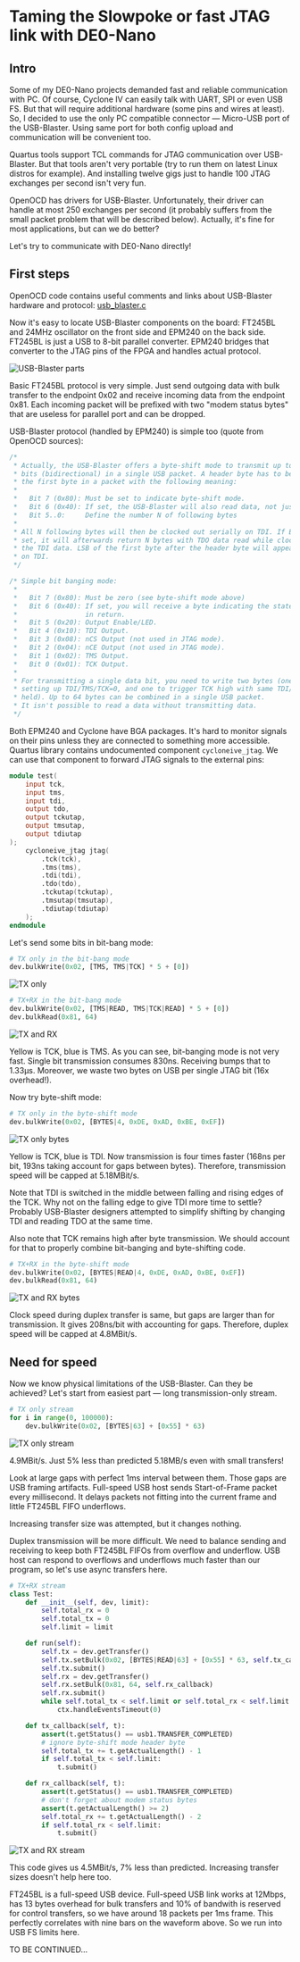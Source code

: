 Taming the Slowpoke or fast JTAG link with DE0-Nano
===================================================

## Intro

Some of my DE0-Nano projects demanded fast and reliable communication with PC.
Of course, Cyclone IV can easily talk with UART, SPI or even USB FS.
But that will require additional hardware (some pins and wires at least).
So, I decided to use the only PC compatible connector — Micro-USB port of the USB-Blaster.
Using same port for both config upload and communication will be convenient too.

Quartus tools support TCL commands for JTAG communication over USB-Blaster.
But that tools aren't very portable (try to run them on latest Linux distros for example).
And installing twelve gigs just to handle 100 JTAG exchanges per second isn't very fun.

OpenOCD has drivers for USB-Blaster.
Unfortunately, their driver can handle at most 250 exchanges per second
(it probably suffers from the small packet problem that will be described below).
Actually, it's fine for most applications, but can we do better?

Let's try to communicate with DE0-Nano directly!

## First steps

OpenOCD code contains useful comments and links about USB-Blaster hardware and protocol:
[usb_blaster.c](https://sourceforge.net/p/openocd/code/ci/master/tree/src/jtag/drivers/usb_blaster/usb_blaster.c)

Now it's easy to locate USB-Blaster components on the board: FT245BL and 24MHz oscillator on the front side and EPM240 on the back side.
FT245BL is just a USB to 8-bit parallel converter. EPM240 bridges that converter to the JTAG pins of the FPGA and handles actual protocol.

![USB-Blaster parts](usb_blaster_parts.jpg "USB-Blaster parts")

Basic FT245BL protocol is very simple.
Just send outgoing data with bulk transfer to the endpoint 0x02 and receive incoming data from the endpoint 0x81.
Each incoming packet will be prefixed with two "modem status bytes" that are useless for parallel port and can be dropped.

USB-Blaster protocol (handled by EPM240) is simple too (quote from OpenOCD sources):

```c
/*
 * Actually, the USB-Blaster offers a byte-shift mode to transmit up to 504 data
 * bits (bidirectional) in a single USB packet. A header byte has to be sent as
 * the first byte in a packet with the following meaning:
 *
 *   Bit 7 (0x80): Must be set to indicate byte-shift mode.
 *   Bit 6 (0x40): If set, the USB-Blaster will also read data, not just write.
 *   Bit 5..0:     Define the number N of following bytes
 *
 * All N following bytes will then be clocked out serially on TDI. If Bit 6 was
 * set, it will afterwards return N bytes with TDO data read while clocking out
 * the TDI data. LSB of the first byte after the header byte will appear first
 * on TDI.
 */

/* Simple bit banging mode:
 *
 *   Bit 7 (0x80): Must be zero (see byte-shift mode above)
 *   Bit 6 (0x40): If set, you will receive a byte indicating the state of TDO
 *                 in return.
 *   Bit 5 (0x20): Output Enable/LED.
 *   Bit 4 (0x10): TDI Output.
 *   Bit 3 (0x08): nCS Output (not used in JTAG mode).
 *   Bit 2 (0x04): nCE Output (not used in JTAG mode).
 *   Bit 1 (0x02): TMS Output.
 *   Bit 0 (0x01): TCK Output.
 *
 * For transmitting a single data bit, you need to write two bytes (one for
 * setting up TDI/TMS/TCK=0, and one to trigger TCK high with same TDI/TMS
 * held). Up to 64 bytes can be combined in a single USB packet.
 * It isn't possible to read a data without transmitting data.
 */

```

Both EPM240 and Cyclone have BGA packages. It's hard to monitor signals on their pins unless they are connected to something more accessible.
Quartus library contains undocumented component `cycloneive_jtag`. We can use that component to forward JTAG signals to the external pins:

```verilog
module test(
    input tck,
    input tms,
    input tdi,
    output tdo,
    output tckutap,
    output tmsutap,
    output tdiutap
);
    cycloneive_jtag jtag(
        .tck(tck),
        .tms(tms),
        .tdi(tdi),
        .tdo(tdo),
        .tckutap(tckutap),
        .tmsutap(tmsutap),
        .tdiutap(tdiutap)
    );
endmodule
```

Let's send some bits in bit-bang mode:

```python
# TX only in the bit-bang mode
dev.bulkWrite(0x02, [TMS, TMS|TCK] * 5 + [0])
```

![TX only](tx_only.png "TX only")

```python
# TX+RX in the bit-bang mode
dev.bulkWrite(0x02, [TMS|READ, TMS|TCK|READ] * 5 + [0])
dev.bulkRead(0x81, 64)
```

![TX and RX](tx_rx.png "TX and RX")

Yellow is TCK, blue is TMS. As you can see, bit-banging mode is not very fast.
Single bit transmission consumes 830ns. Receiving bumps that to 1.33µs.
Moreover, we waste two bytes on USB per single JTAG bit (16x overhead!).

Now try byte-shift mode:

```python
# TX only in the byte-shift mode
dev.bulkWrite(0x02, [BYTES|4, 0xDE, 0xAD, 0xBE, 0xEF])
```

![TX only bytes](tx_only_b.png "TX only bytes")

Yellow is TCK, blue is TDI. Now transmission is four times faster (168ns per bit, 193ns taking account for gaps between bytes).
Therefore, transmission speed will be capped at 5.18MBit/s.

Note that TDI is switched in the middle between falling and rising edges of the TCK. Why not on the falling edge to give TDI more time to settle?
Probably USB-Blaster designers attempted to simplify shifting by changing TDI and reading TDO at the same time.

Also note that TCK remains high after byte transmission. We should account for that to properly combine bit-banging and byte-shifting code.

```python
# TX+RX in the byte-shift mode
dev.bulkWrite(0x02, [BYTES|READ|4, 0xDE, 0xAD, 0xBE, 0xEF])
dev.bulkRead(0x81, 64)
```

![TX and RX bytes](tx_rx_b.png "TX and RX bytes")

Clock speed during duplex transfer is same, but gaps are larger than for transmission. It gives 208ns/bit with accounting for gaps.
Therefore, duplex speed will be capped at 4.8MBit/s.

## Need for speed

Now we know physical limitations of the USB-Blaster. Can they be achieved?
Let's start from easiest part — long transmission-only stream.

```python
# TX only stream
for i in range(0, 100000):
    dev.bulkWrite(0x02, [BYTES|63] + [0x55] * 63)
```

![TX only stream](tx_only_s.png "TX only stream")

4.9MBit/s. Just 5% less than predicted 5.18MB/s even with small transfers!

Look at large gaps with perfect 1ms interval between them. Those gaps are USB framing artifacts.
Full-speed USB host sends Start-of-Frame packet every millisecond.
It delays packets not fitting into the current frame and little FT245BL FIFO underflows.

Increasing transfer size was attempted, but it changes nothing.

Duplex transmission will be more difficult.
We need to balance sending and receiving to keep both FT245BL FIFOs from overflow and underflow.
USB host can respond to overflows and underflows much faster than our program, so let's use async transfers here.

```python
# TX+RX stream
class Test:
    def __init__(self, dev, limit):
        self.total_rx = 0
        self.total_tx = 0
        self.limit = limit

    def run(self):
        self.tx = dev.getTransfer()
        self.tx.setBulk(0x02, [BYTES|READ|63] + [0x55] * 63, self.tx_callback)
        self.tx.submit()
        self.rx = dev.getTransfer()
        self.rx.setBulk(0x81, 64, self.rx_callback)
        self.rx.submit()
        while self.total_tx < self.limit or self.total_rx < self.limit:
            ctx.handleEventsTimeout(0)

    def tx_callback(self, t):
        assert(t.getStatus() == usb1.TRANSFER_COMPLETED)
        # ignore byte-shift mode header byte
        self.total_tx += t.getActualLength() - 1
        if self.total_tx < self.limit:
            t.submit()

    def rx_callback(self, t):
        assert(t.getStatus() == usb1.TRANSFER_COMPLETED)
        # don't forget about modem status bytes
        assert(t.getActualLength() >= 2)
        self.total_rx += t.getActualLength() - 2
        if self.total_rx < self.limit:
            t.submit()
```

![TX and RX stream](tx_rx_s.png "TX and RX stream")

This code gives us 4.5MBit/s, 7% less than predicted. Increasing transfer sizes doesn't help here too.

FT245BL is a full-speed USB device. Full-speed USB link works at 12Mbps, has 13 bytes overhead for bulk transfers
and 10% of bandwith is reserved for control transfers, so we have around 18 packets per 1ms frame. This perfectly
correlates with nine bars on the waveform above. So we run into USB FS limits here.

TO BE CONTINUED...
